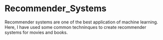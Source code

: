 # Recommender_Systems

Recommender systems are one of the best application of machine learning. Here, I have used some common techninques to create recommender systems for movies and books.
